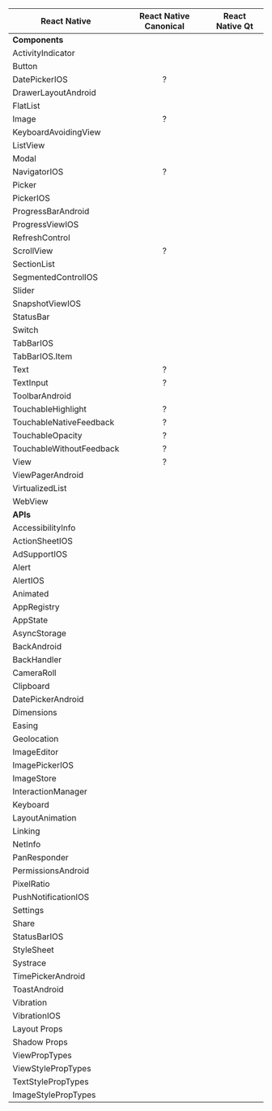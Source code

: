 |React Native                   | React Native Canonical | React Native Qt  |
| ----------------------------- |:----------------------:| :---------------:|
| **Components**                |                        |                  |
| ActivityIndicator             |                        |                  |
| Button                        |                        |                  |
| DatePickerIOS                 | ?                      |                  |
| DrawerLayoutAndroid           |                        |                  |
| FlatList                      |                        |                  |
| Image                         | ?                      |                  |
| KeyboardAvoidingView          |                        |                  |
| ListView                      |                        |                  |
| Modal                         |                        |                  |
| NavigatorIOS                  | ?                      |                  |
| Picker                        |                        |                  |
| PickerIOS                     |                        |                  |
| ProgressBarAndroid            |                        |                  |
| ProgressViewIOS               |                        |                  |
| RefreshControl                |                        |                  |
| ScrollView                    | ?                      |                  |
| SectionList                   |                        |                  |
| SegmentedControlIOS           |                        |                  |
| Slider                        |                        |                  |
| SnapshotViewIOS               |                        |                  |
| StatusBar                     |                        |                  |
| Switch                        |                        |                  |
| TabBarIOS                     |                        |                  |
| TabBarIOS.Item                |                        |                  |
| Text                          | ?                      |                  |
| TextInput                     | ?                      |                  |
| ToolbarAndroid                |                        |                  |
| TouchableHighlight            | ?                      |                  |
| TouchableNativeFeedback       | ?                      |                  |
| TouchableOpacity              | ?                      |                  |
| TouchableWithoutFeedback      | ?                      |                  |
| View                          | ?                      |                  |
| ViewPagerAndroid              |                        |                  |
| VirtualizedList               |                        |                  |
| WebView                       |                        |                  |
| **APIs**                      |                        |                  |
| AccessibilityInfo             |                        |                  |
| ActionSheetIOS                |                        |                  |
| AdSupportIOS                  |                        |                  |
| Alert                         |                        |                  |
| AlertIOS                      |                        |                  |
| Animated                      |                        |                  |
| AppRegistry                   |                        |                  |
| AppState                      |                        |                  |
| AsyncStorage                  |                        |                  |
| BackAndroid                   |                        |                  |
| BackHandler                   |                        |                  |
| CameraRoll                    |                        |                  |
| Clipboard                     |                        |                  |
| DatePickerAndroid             |                        |                  |
| Dimensions                    |                        |                  |
| Easing                        |                        |                  |
| Geolocation                   |                        |                  |
| ImageEditor                   |                        |                  |
| ImagePickerIOS                |                        |                  |
| ImageStore                    |                        |                  |
| InteractionManager            |                        |                  |
| Keyboard                      |                        |                  |
| LayoutAnimation               |                        |                  |
| Linking                       |                        |                  |
| NetInfo                       |                        |                  |
| PanResponder                  |                        |                  |
| PermissionsAndroid            |                        |                  |
| PixelRatio                    |                        |                  |
| PushNotificationIOS           |                        |                  |
| Settings                      |                        |                  |
| Share                         |                        |                  |
| StatusBarIOS                  |                        |                  |
| StyleSheet                    |                        |                  |
| Systrace                      |                        |                  |
| TimePickerAndroid             |                        |                  |
| ToastAndroid                  |                        |                  |
| Vibration                     |                        |                  |
| VibrationIOS                  |                        |                  |
| Layout Props                  |                        |                  |
| Shadow Props                  |                        |                  |
| ViewPropTypes                 |                        |                  |
| ViewStylePropTypes            |                        |                  |
| TextStylePropTypes            |                        |                  |
| ImageStylePropTypes           |                        |                  |
